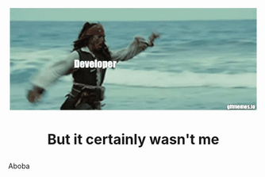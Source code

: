 <!-- Header -->
<p align="center">
    <img src='https://github.com/s1ma82/s1ma82/blob/main/src/developer-recruiters.gif'/>
</p>

# <p align='center'>**But it certainly wasn't me**</p>
Aboba
<!-- About me -->

<!-- About me -->


<!-- Еechnologies -->

<!-- Projects -->

<!-- Возьмите не работу -->
